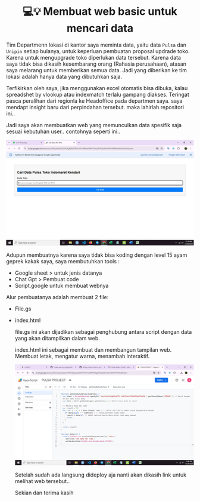 <h1 align = 'center'> 💻💡 Membuat web basic untuk mencari data</h1>

Tim Departmenn lokasi di kantor saya meminta data, yaitu data `Pulsa` dan `Unipin` setiap bulanya, untuk keperluan pembuatan proposal updrade toko. Karena untuk mengupgrade toko diperlukan data tersebut. Karena data saya tidak bisa dikasih kesembarang orang (Rahasia perusahaan), atasan saya melarang untuk memberikan semua data. Jadi yang diberikan ke tim lokasi adalah hanya data yang dibutuhkan saja.

Terfikirkan oleh saya, jika menggunakan excel otomatis bisa dibuka, kalau spreadshet by vlookup atau indexmatch terlalu gampang diakses. Teringat pasca peralihan dari regionla ke Headoffice pada departmen saya. saya mendapt insight baru dari perpindahan tersebut. maka lahirlah repositori ini..

Jadi saya akan membuatkan web yang memunculkan data spesifik saja sesuai kebutuhan user.. contohnya seperti ini..

![Contoh web](https://github.com/b4n88/Create-web-by-google/blob/main/Web%20pencarian%20data/CONTOH%20WEB.jpeg)

Adupun membuatnya karena saya tidak bisa koding dengan level 15 ayam geprek kakak saya, saya membutuhkan tools :
- Google sheet > untuk jenis datanya
- Chat Gpt > Pembuat code
- Script.google untuk membuat webnya

Alur pembuatanya adalah membuat 2 file:
- File.gs
- index.html

  file.gs ini akan dijadikan sebagai penghubung antara script dengan  data yang akan ditampilkan dalam web.

  index.html ini sebagai membuat dan membangun tampilan web. Membuat letak, mengatur warna, menambah interaktif.

  ![Tampilan gambar](https://github.com/b4n88/Create-web-by-google/blob/main/Web%20pencarian%20data/tampilan%20web.png)

  Setelah sudah ada langsung dideploy aja nanti akan dikasih link untuk melihat web tersebut..

  Sekian dan terima kasih
